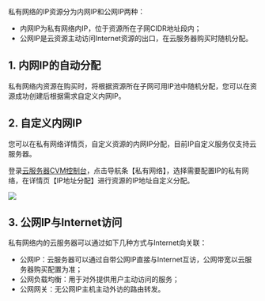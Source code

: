 私有网络的IP资源分为内网IP和公网IP两种：

- 内网IP为私有网络内IP，位于资源所在子网CIDR地址段内；
- 公网IP是云资源主动访问Internet资源的出口，在云服务器购买时随机分配。

## 1. 内网IP的自动分配

私有网络内资源在购买时，将根据资源所在子网可用IP池中随机分配，您可以在资源成功创建后根据需求自定义内网IP。

## 2. 自定义内网IP

您可以在私有网络详情页，自定义资源的内网IP分配，目前IP自定义服务仅支持云服务器。

登录[云服务器CVM控制台](http://console.tce.fsphere.cn/)，点击导航条【私有网络】，选择需要配置IP的私有网络，在详情页【IP地址分配】进行资源的IP地址自定义分配。

 ![](http://imgcache.tce.fsphere.cn/image/mccdn.qcloud.com/img567fa3aadabb8.png)
 
## 3. 公网IP与Internet访问

私有网络内的云服务器可以通过如下几种方式与Internet向关联：

- 公网IP：云服务器可以通过自带公网IP直接与Internet互访，公网带宽以云服务器购买配置为准；
- 公网负载均衡：用于对外提供用户主动访问的服务；
- 公网网关：无公网IP主机主动外访的路由转发。